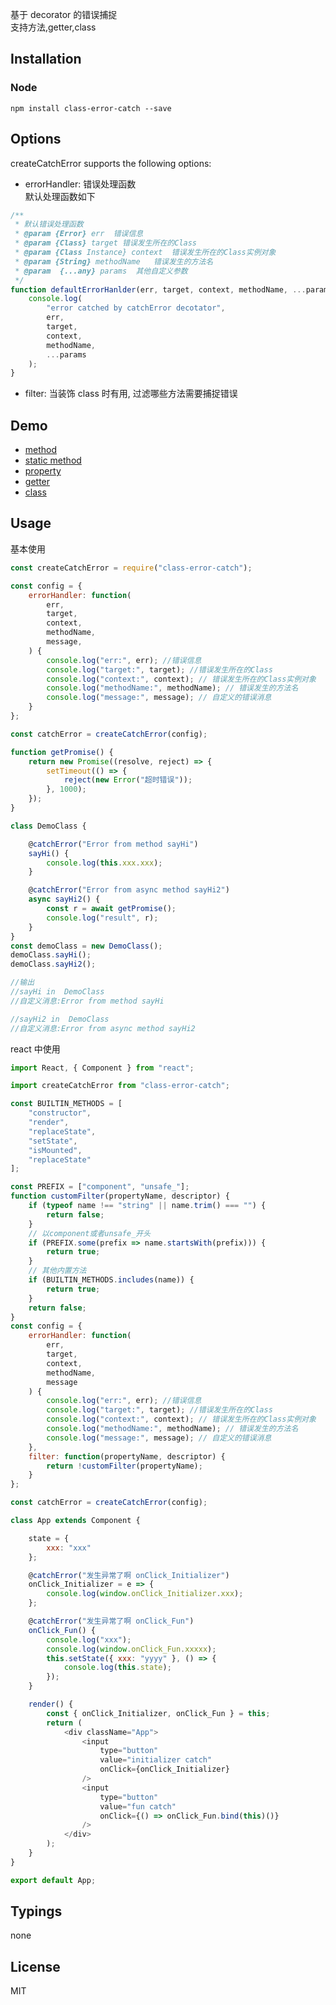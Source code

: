 基于 decorator 的错误捕捉  
支持方法,getter,class

## Installation

### Node

```
npm install class-error-catch --save
```

## Options

createCatchError supports the following options:

-   errorHandler: 错误处理函数  
    默认处理函数如下

```js
/**
 * 默认错误处理函数
 * @param {Error} err  错误信息
 * @param {Class} target 错误发生所在的Class
 * @param {Class Instance} context  错误发生所在的Class实例对象
 * @param {String} methodName   错误发生的方法名
 * @param  {...any} params  其他自定义参数
 */
function defaultErrorHanlder(err, target, context, methodName, ...params) {
    console.log(
        "error catched by catchError decotator",
        err,
        target,
        context,
        methodName,
        ...params
    );
}
```

-   filter: 当装饰 class 时有用, 过滤哪些方法需要捕捉错误

## Demo

-   [method](https://github.com/xiangwenhu/class-error-catch-demo/blob/master/test/method.js)
-   [static method](https://github.com/xiangwenhu/class-error-catch-demo/blob/master/test/method_static.js)
-   [property](https://github.com/xiangwenhu/class-error-catch-demo/blob/master/test/property.js)
-   [getter](https://github.com/xiangwenhu/class-error-catch-demo/blob/master/test/getter.js)
-   [class](https://github.com/xiangwenhu/class-error-catch-demo/blob/master/test/class.js)

## Usage

基本使用

```js
const createCatchError = require("class-error-catch");

const config = {
    errorHandler: function(
        err,
        target,
        context,
        methodName,
        message,
    ) {
        console.log("err:", err); //错误信息
        console.log("target:", target); //错误发生所在的Class
        console.log("context:", context); // 错误发生所在的Class实例对象
        console.log("methodName:", methodName); // 错误发生的方法名
        console.log("message:", message); // 自定义的错误消息
    }
};

const catchError = createCatchError(config);

function getPromise() {
    return new Promise((resolve, reject) => {
        setTimeout(() => {
            reject(new Error("超时错误"));
        }, 1000);
    });
}

class DemoClass {

    @catchError("Error from method sayHi")
    sayHi() {
        console.log(this.xxx.xxx);
    }

    @catchError("Error from async method sayHi2")
    async sayHi2() {
        const r = await getPromise();
        console.log("result", r);
    }
}
const demoClass = new DemoClass();
demoClass.sayHi();
demoClass.sayHi2();

//输出
//sayHi in  DemoClass
//自定义消息:Error from method sayHi

//sayHi2 in  DemoClass
//自定义消息:Error from async method sayHi2
```

react 中使用

```js
import React, { Component } from "react";

import createCatchError from "class-error-catch";

const BUILTIN_METHODS = [
    "constructor",
    "render",
    "replaceState",
    "setState",
    "isMounted",
    "replaceState"
];

const PREFIX = ["component", "unsafe_"];
function customFilter(propertyName, descriptor) {
    if (typeof name !== "string" || name.trim() === "") {
        return false;
    }
    // 以component或者unsafe_开头
    if (PREFIX.some(prefix => name.startsWith(prefix))) {
        return true;
    }
    // 其他内置方法
    if (BUILTIN_METHODS.includes(name)) {
        return true;
    }
    return false;
}
const config = {
    errorHandler: function(
        err,
        target,
        context,
        methodName,
        message
    ) {
        console.log("err:", err); //错误信息
        console.log("target:", target); //错误发生所在的Class
        console.log("context:", context); // 错误发生所在的Class实例对象
        console.log("methodName:", methodName); // 错误发生的方法名
        console.log("message:", message); // 自定义的错误消息
    },
    filter: function(propertyName, descriptor) {
        return !customFilter(propertyName);
    }
};

const catchError = createCatchError(config);

class App extends Component {

    state = {
        xxx: "xxx"
    };

    @catchError("发生异常了啊 onClick_Initializer")
    onClick_Initializer = e => {
        console.log(window.onClick_Initializer.xxx);
    };

    @catchError("发生异常了啊 onClick_Fun")
    onClick_Fun() {
        console.log("xxx");
        console.log(window.onClick_Fun.xxxxx);
        this.setState({ xxx: "yyyy" }, () => {
            console.log(this.state);
        });
    }

    render() {
        const { onClick_Initializer, onClick_Fun } = this;
        return (
            <div className="App">
                <input
                    type="button"
                    value="initializer catch"
                    onClick={onClick_Initializer}
                />
                <input
                    type="button"
                    value="fun catch"
                    onClick={() => onClick_Fun.bind(this)()}
                />
            </div>
        );
    }
}

export default App;
```

## Typings

none

## License

MIT
